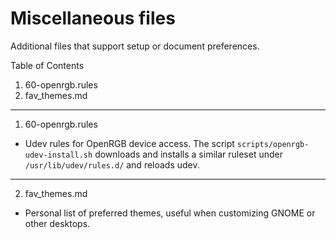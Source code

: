 # Miscellaneous files

Additional files that support setup or document preferences.

Table of Contents

1. 60-openrgb.rules
2. fav_themes.md

---

1. 60-openrgb.rules

- Udev rules for OpenRGB device access. The script `scripts/openrgb-udev-install.sh` downloads and installs a similar ruleset under `/usr/lib/udev/rules.d/` and reloads udev.

---

2. fav_themes.md

- Personal list of preferred themes, useful when customizing GNOME or other desktops.
